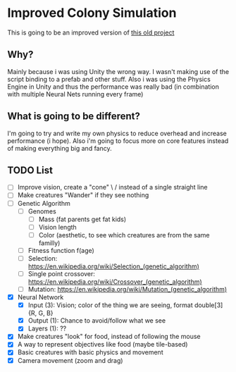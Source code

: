 # Improved Colony Simulation
This is going to be an improved version of [this old project](https://github.com/JohnnyDeeee/colony-simulation)

## Why?
Mainly because i was using Unity the wrong way. I wasn't making use of the script binding to a prefab and other stuff.
Also i was using the Physics Engine in Unity and thus the performance was really bad (in combination with multiple Neural Nets running every frame)

## What is going to be different?
I'm going to try and write my own physics to reduce overhead and increase performance (i hope). Also i'm going to focus more on core features instead of making everything big and fancy.

## TODO List
- [ ] Improve vision, create a "cone" \ / instead of a single straight line
- [ ] Make creatures "Wander" if they see nothing
- [ ] Genetic Algorithm
  - [ ] Genomes
    - [ ] Mass (fat parents get fat kids)
    - [ ] Vision length
    - [ ] Color (aesthetic, to see which creatures are from the same familly)
  - [ ] Fitness function f(age)
  - [ ] Selection: https://en.wikipedia.org/wiki/Selection_(genetic_algorithm)
  - [ ] Single point crossover: https://en.wikipedia.org/wiki/Crossover_(genetic_algorithm)
  - [ ] Mutation: https://en.wikipedia.org/wiki/Mutation_(genetic_algorithm)
- [x] Neural Network
  - [x] Input (3): Vision; color of the thing we are seeing, format double[3] {R, G, B}
  - [x] Output (1): Chance to avoid/follow what we see
  - [x] Layers (1): ??
- [x] Make creatures "look" for food, instead of following the mouse
- [x] A way to represent objectives like food (maybe tile-based)
- [x] Basic creatures with basic physics and movement
- [x] Camera movement (zoom and drag)
